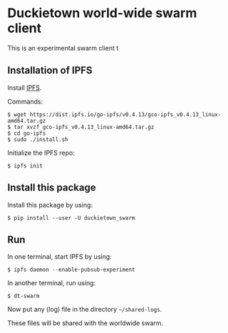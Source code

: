 # Duckietown world-wide swarm client

This is an experimental swarm client t


## Installation of IPFS

Install [IPFS](https://ipfs.io/docs/install/).

Commands:

    $ wget https://dist.ipfs.io/go-ipfs/v0.4.13/gco-ipfs_v0.4.13_linux-amd64.tar.gz
    $ tar xvzf gco-ipfs_v0.4.13_linux-amd64.tar.gz
    $ cd go-ipfs 
    $ sudo ./install.sh
    
Initialize the IPFS repo:

    $ ipfs init  

## Install this package
    
Install this package by using:

    $ pip install --user -U duckietown_swarm
    
## Run

In one terminal, start IPFS by using:

    $ ipfs daemon --enable-pubsub-experiment

In another terminal, run using:

    $ dt-swarm
    
Now put any (log) file in the directory `~/shared-logs`.

These files will be shared with the worldwide swarm. 
  